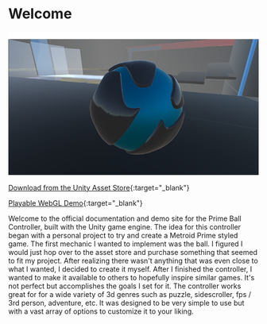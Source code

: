 # Welcome
![welcome](images/welcome.png)

[Download from the Unity Asset Store](https://assetstore.unity.com/packages/tools/physics/prime-ball-controller-229154){:target="_blank"}

[Playable WebGL Demo](http://primeballcontroller.com/demo){:target="_blank"}

Welcome to the official documentation and demo site for the Prime Ball Controller, built with the Unity game engine.  The idea for this controller began with a personal project to try and create a Metroid Prime styled game.  The first mechanic I wanted
to implement was the ball.  I figured I would just hop over to the asset store and purchase something that seemed to fit my project.  After realizing there wasn't anything that was even close to what I wanted,  I decided to create it myself.  After I finished
the controller, I wanted to make it available to others to hopefully inspire similar games.  It's not perfect but accomplishes the goals I set for it.  The controller works great for for a wide variety of 3d genres such as puzzle, sidescroller,
 fps / 3rd person, adventure, etc.  It was designed to be very simple to use but with a vast array of options to customize it to your liking.




 